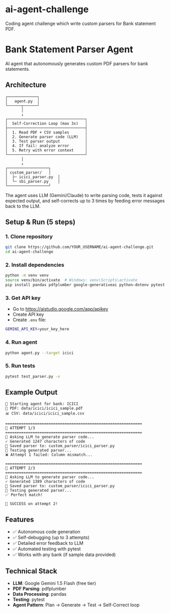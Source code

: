 # ai-agent-challenge
Coding agent challenge which write custom parsers for Bank statement PDF.

# Bank Statement Parser Agent

AI agent that autonomously generates custom PDF parsers for bank statements.

## Architecture

```
┌─────────────┐
│   agent.py  │
└──────┬──────┘
       │
       ↓
┌──────────────────────────────────┐
│  Self-Correction Loop (max 3x)   │
├──────────────────────────────────┤
│  1. Read PDF + CSV samples       │
│  2. Generate parser code (LLM)   │
│  3. Test parser output           │
│  4. If fail: analyze error       │
│  5. Retry with error context     │
└──────────────────────────────────┘
       │
       ↓
┌──────────────────┐
│ custom_parser/   │
│  ├─ icici_parser.py  │
│  └─ sbi_parser.py    │
└──────────────────┘
```

The agent uses LLM (Gemini/Claude) to write parsing code, tests it against expected output, and self-corrects up to 3 times by feeding error messages back to the LLM.

## Setup & Run (5 steps)

### 1. Clone repository
```bash
git clone https://github.com/YOUR_USERNAME/ai-agent-challenge.git
cd ai-agent-challenge
```

### 2. Install dependencies
```bash
python -m venv venv
source venv/bin/activate  # Windows: venv\Scripts\activate
pip install pandas pdfplumber google-generativeai python-dotenv pytest
```

### 3. Get API key
- Go to https://aistudio.google.com/app/apikey
- Create API key
- Create `.env` file:
```bash
GEMINI_API_KEY=your_key_here
```

### 4. Run agent
```bash
python agent.py --target icici
```

### 5. Run tests
```bash
pytest test_parser.py -v
```

## Example Output

```
🚀 Starting agent for bank: ICICI
📄 PDF: data/icici/icici_sample.pdf
📊 CSV: data/icici/icici_sample.csv

============================================================
🔄 ATTEMPT 1/3
============================================================
🤖 Asking LLM to generate parser code...
✓ Generated 1247 characters of code
💾 Saved parser to: custom_parser/icici_parser.py
🧪 Testing generated parser...
❌ Attempt 1 failed: Column mismatch...

============================================================
🔄 ATTEMPT 2/3
============================================================
🤖 Asking LLM to generate parser code...
✓ Generated 1389 characters of code
💾 Saved parser to: custom_parser/icici_parser.py
🧪 Testing generated parser...
✅ Perfect match!

🎉 SUCCESS on attempt 2!
```

## Features

- ✅ Autonomous code generation
- ✅ Self-debugging (up to 3 attempts)
- ✅ Detailed error feedback to LLM
- ✅ Automated testing with pytest
- ✅ Works with any bank (if sample data provided)

## Technical Stack

- **LLM**: Google Gemini 1.5 Flash (free tier)
- **PDF Parsing**: pdfplumber
- **Data Processing**: pandas
- **Testing**: pytest
- **Agent Pattern**: Plan → Generate → Test → Self-Correct loop
